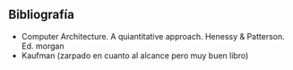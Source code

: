 ## Bibliografía

  * Computer Architecture. A quiantitative approach. Henessy & Patterson. Ed. morgan
  * Kaufman (zarpado en cuanto al alcance pero muy buen libro)
